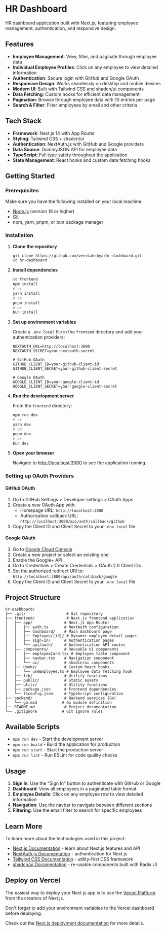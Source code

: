 # HR Dashboard

HR dashboard application built with Next.js, featuring employee management, authentication, and responsive design.

## Features

- **Employee Management**: View, filter, and paginate through employee data
- **Individual Employee Profiles**: Click on any employee to view detailed information
- **Authentication**: Secure login with GitHub and Google OAuth
- **Responsive Design**: Works seamlessly on desktop and mobile devices
- **Modern UI**: Built with Tailwind CSS and shadcn/ui components
- **Data Fetching**: Custom hooks for efficient data management
- **Pagination**: Browse through employee data with 10 entries per page
- **Search & Filter**: Filter employees by email and other criteria

## Tech Stack

- **Framework**: Next.js 14 with App Router
- **Styling**: Tailwind CSS + shadcn/ui
- **Authentication**: NextAuth.js with GitHub and Google providers
- **Data Source**: DummyJSON API for employee data
- **TypeScript**: Full type safety throughout the application
- **State Management**: React hooks and custom data fetching hooks

## Getting Started

### Prerequisites

Make sure you have the following installed on your local machine:

- [Node.js](https://nodejs.org/) (version 18 or higher)
- [Git](https://git-scm.com/)
- npm, yarn, pnpm, or bun package manager

### Installation

1. **Clone the repository**

   ```bash
   git clone https://github.com/veerLakshya/hr-dashboard.git
   cd hr-dashboard
   ```

2. **Install dependencies**

   ```bash
   cd frontend
   npm install
   # or
   yarn install
   # or
   pnpm install
   # or
   bun install
   ```

3. **Set up environment variables**

   Create a `.env.local` file in the `frontend` directory and add your authentication providers:

   ```env
   NEXTAUTH_URL=http://localhost:3000
   NEXTAUTH_SECRET=your-nextauth-secret

   # GitHub OAuth
   GITHUB_CLIENT_ID=your-github-client-id
   GITHUB_CLIENT_SECRET=your-github-client-secret

   # Google OAuth
   GOOGLE_CLIENT_ID=your-google-client-id
   GOOGLE_CLIENT_SECRET=your-google-client-secret
   ```

4. **Run the development server**

   From the `frontend` directory:

   ```bash
   npm run dev
   # or
   yarn dev
   # or
   pnpm dev
   # or
   bun dev
   ```

5. **Open your browser**

   Navigate to [http://localhost:3000](http://localhost:3000) to see the application running.

### Setting up OAuth Providers

#### GitHub OAuth

1. Go to GitHub Settings > Developer settings > OAuth Apps
2. Create a new OAuth App with:
   - Homepage URL: `http://localhost:3000`
   - Authorization callback URL: `http://localhost:3000/api/auth/callback/github`
3. Copy the Client ID and Client Secret to your `.env.local` file

#### Google OAuth

1. Go to [Google Cloud Console](https://console.cloud.google.com/)
2. Create a new project or select an existing one
3. Enable the Google+ API
4. Go to Credentials > Create Credentials > OAuth 2.0 Client IDs
5. Set the authorized redirect URI to: `http://localhost:3000/api/auth/callback/google`
6. Copy the Client ID and Client Secret to your `.env.local` file

## Project Structure

```
hr-dashboard/
├── .git/                  # Git repository
├── frontend/              # Next.js frontend application
│   ├── app/              # Next.js App Router
│   │   ├── auth.ts       # NextAuth configuration
│   │   ├── dashboard/    # Main dashboard page
│   │   ├── Employee/[id]/ # Dynamic employee detail pages
│   │   ├── sign-in/      # Authentication pages
│   │   └── api/auth/     # Authentication API routes
│   ├── components/       # Reusable UI components
│   │   ├── employeeCard.tsx # Employee table component
│   │   ├── navbar.tsx    # Navigation component
│   │   └── ui/           # shadcn/ui components
│   ├── Hooks/            # Custom React hooks
│   │   └── useEmployee.ts # Employee data fetching hook
│   ├── lib/              # Utility functions
│   ├── public/           # Static assets
│   ├── utils/            # Utility functions
│   ├── package.json      # Frontend dependencies
│   └── tsconfig.json     # TypeScript configuration
├── backend/              # Backend services (Go)
│   └── go.mod           # Go module definition
├── README.md             # Project documentation
└── .gitignore           # Git ignore rules
```

## Available Scripts

- `npm run dev` - Start the development server
- `npm run build` - Build the application for production
- `npm run start` - Start the production server
- `npm run lint` - Run ESLint for code quality checks

## Usage

1. **Sign In**: Use the "Sign In" button to authenticate with GitHub or Google
2. **Dashboard**: View all employees in a paginated table format
3. **Employee Details**: Click on any employee row to view detailed information
4. **Navigation**: Use the navbar to navigate between different sections
5. **Filtering**: Use the email filter to search for specific employees

## Learn More

To learn more about the technologies used in this project:

- [Next.js Documentation](https://nextjs.org/docs) - learn about Next.js features and API
- [NextAuth.js Documentation](https://next-auth.js.org/) - authentication for Next.js
- [Tailwind CSS Documentation](https://tailwindcss.com/docs) - utility-first CSS framework
- [shadcn/ui Documentation](https://ui.shadcn.com/) - re-usable components built with Radix UI

## Deploy on Vercel

The easiest way to deploy your Next.js app is to use the [Vercel Platform](https://vercel.com/new?utm_medium=default-template&filter=next.js&utm_source=create-next-app&utm_campaign=create-next-app-readme) from the creators of Next.js.

Don't forget to add your environment variables to the Vercel dashboard before deploying.

Check out the [Next.js deployment documentation](https://nextjs.org/docs/app/building-your-application/deploying) for more details.
